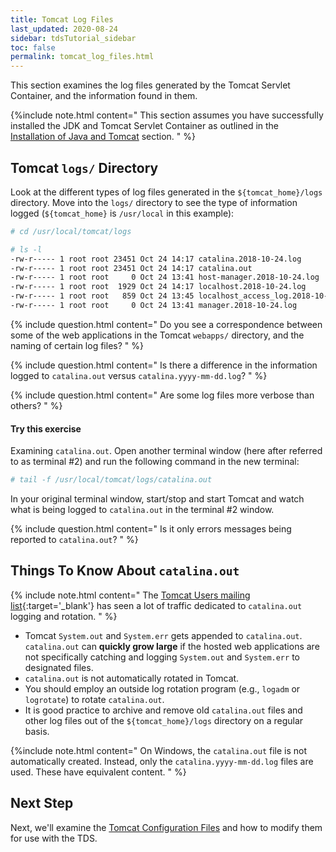 ```yaml
---
title: Tomcat Log Files
last_updated: 2020-08-24
sidebar: tdsTutorial_sidebar
toc: false
permalink: tomcat_log_files.html
---
```


This section examines the log files generated by the Tomcat Servlet Container, and the information found in them.

{%include note.html content="
This section assumes you have successfully installed the JDK and Tomcat Servlet Container as outlined in the [Installation of Java and Tomcat](install_java_tomcat.html) section.
" %}

## Tomcat `logs/` Directory

Look at the different types of log files generated in the `${tomcat_home}/logs` directory.
Move into the `logs/` directory to see the type of information logged (`${tomcat_home}` is `/usr/local` in this example):

~~~bash
# cd /usr/local/tomcat/logs

# ls -l
-rw-r----- 1 root root 23451 Oct 24 14:17 catalina.2018-10-24.log
-rw-r----- 1 root root 23451 Oct 24 14:17 catalina.out
-rw-r----- 1 root root     0 Oct 24 13:41 host-manager.2018-10-24.log
-rw-r----- 1 root root  1929 Oct 24 14:17 localhost.2018-10-24.log
-rw-r----- 1 root root   859 Oct 24 13:45 localhost_access_log.2018-10-24.txt
-rw-r----- 1 root root     0 Oct 24 13:41 manager.2018-10-24.log
~~~

{% include question.html content="
Do you see a correspondence between some of the web applications in the Tomcat `webapps/` directory, and the naming of certain log files?
" %}

{% include question.html content="
Is there a difference in the information logged to `catalina.out` versus `catalina.yyyy-mm-dd.log`?
" %}

{% include question.html content="
Are some log files more verbose than others?
" %}

#### Try this exercise

Examining `catalina.out`.
Open another terminal window (here after referred to as terminal #2) and run the following command in the new terminal:

~~~bash
# tail -f /usr/local/tomcat/logs/catalina.out
~~~

In your original terminal window, start/stop and start Tomcat and watch what is being logged to `catalina.out` in the terminal #2 window.

{% include question.html content="
Is it only errors messages being reported to `catalina.out`?
" %}

## Things To Know About `catalina.out`

{% include note.html content="
The [Tomcat Users mailing list](https://marc.info/?l=tomcat-user&m=149200281514600&w=2){:target='_blank'} has seen a lot of traffic dedicated to `catalina.out` logging and rotation.
" %}

* Tomcat `System.out` and `System.err` gets appended to `catalina.out`. `catalina.out` can **quickly grow large** if the hosted web applications are not specifically catching and logging `System.out` and `System.err` to designated files.
* `catalina.out` is not automatically rotated in Tomcat.
* You should employ an outside log rotation program (e.g., `logadm` or `logrotate`) to rotate `catalina.out`.
* It is good practice to archive and remove old `catalina.out` files and other log files out of the `${tomcat_home}/logs` directory on a regular basis.

{%include note.html content="
On Windows, the `catalina.out` file is not automatically created. 
Instead, only the `catalina.yyyy-mm-dd.log` files are used. 
These have equivalent content.
" %}


## Next Step

Next, we'll examine the [Tomcat Configuration Files](tomcat_configuration_files.html) and how to modify them for use with the TDS.